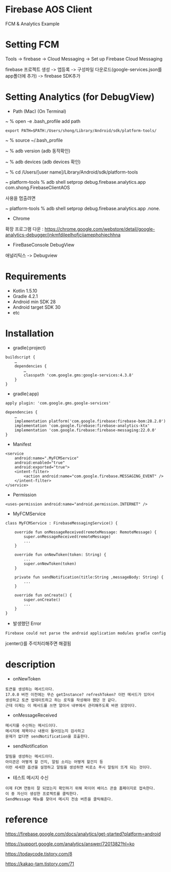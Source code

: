 # Firebase AOS Client 
FCM & Analytics Example

# Setting FCM
Tools -> firebase -> Cloud Messaging -> Set up Firebase Cloud Messaging

firebase 프로젝트 생성 -> 앱등록 -> 구성파일 다운로드(google-services.json를 app폴더에 추가) -> firebase SDK추가

# Setting Analytics (for DebugView)

- Path (Mac) (On Terminal) 

~ % open -e .bash_profile
add path
```
export PATH=$PATH:/Users/shong/Library/Android/sdk/platform-tools/
```
~ % source ~/.bash_profile

~ % adb version     (adb 동작확인)

~ % adb devices     (adb devices 확인)

~ % cd /Users/[user name]/Library/Android/sdk/platform-tools

~ platform-tools % adb shell setprop debug.firebase.analytics.app com.shong.FirebaseClientAOS

사용을 멈출려면

~ platform-tools % adb shell setprop debug.firebase.analytics.app .none.

- Chrome

확장 프로그램 다운 : https://chrome.google.com/webstore/detail/google-analytics-debugger/jnkmfdileelhofjcijamephohjechhna

- FireBaseConsole DebugView

애널리틱스 -> Debugview

# Requirements
- Kotlin 1.5.10
- Gradle 4.2.1
- Android min SDK 28
- Android target SDK 30
- etc

# Installation
- gradle(:project)
```
buildscript {
    …
    dependencies {
        …
        classpath 'com.google.gms:google-services:4.3.8'
    }
}
```


- gradle(:app)
```
apply plugin: 'com.google.gms.google-services'

dependencies {
   	…
    implementation platform('com.google.firebase:firebase-bom:28.2.0')
    implementation 'com.google.firebase:firebase-analytics-ktx'
    implementation 'com.google.firebase:firebase-messaging:22.0.0'
}
```

- Manifest
```
<service
    android:name=".MyFCMService"
    android:enabled="true"
    android:exported="true">
    <intent-filter>
        <action android:name="com.google.firebase.MESSAGING_EVENT" />
    </intent-filter>
</service>
```

- Permission
```
<uses-permission android:name="android.permission.INTERNET" />
```

- MyFCMService
```
class MyFCMService : FirebaseMessagingService() {

    override fun onMessageReceived(remoteMessage: RemoteMessage) {
        super.onMessageReceived(remoteMessage)
        ...
    }

    override fun onNewToken(token: String) {
        ...
        super.onNewToken(token)
    }

    private fun sendNotification(title:String ,messageBody: String) {
        ...
    }

    override fun onCreate() {
        super.onCreate()
        ...
    }
}
```


- 발생했던 Error
```
Firebase could not parse the android application modules gradle config
```
jcenter()를 주석처리해주면 해결됨




# description
- onNewToken
```
토큰을 생성하는 메서드이다.
17.0.0 버전 이전에는 무슨 getInstance? refreshToken? 이런 메서드가 있어서
생성하고 토큰 업데이트하고 하는 로직을 작성해야 했던 것 같다.
근데 이제는 이 메서드를 쓰면 알아서 내부에서 관리해주도록 바뀐 모양이다.
```

- onMessageReceived
```
메시지를 수신하는 메서드이다.
메시지에 제목이나 내용이 들어있는지 검사하고
문제가 없다면 sendNotification을 호출한다.
```

- sendNotification
```
알림을 생성하는 메서드이다.
아이콘은 어떻게 할 건지, 알림 소리는 어떻게 할건지 등
이런 세세한 옵션을 설정하고 알림을 생성하면 비로소 푸시 알림이 뜨게 되는 것이다.
```

- 테스트 메시지 수신
```
이제 FCM 연동이 잘 되었는지 확인하기 위해 파이어 베이스 콘솔 홈페이지로 접속한다.
이 중 자신이 생성한 프로젝트를 클릭한다.
SendMessage 메뉴를 찾아서 메시지 전송 버튼을 클릭해준다.
```

# reference
https://firebase.google.com/docs/analytics/get-started?platform=android

https://support.google.com/analytics/answer/7201382?hl=ko

https://todaycode.tistory.com/8

https://kakao-tam.tistory.com/71
